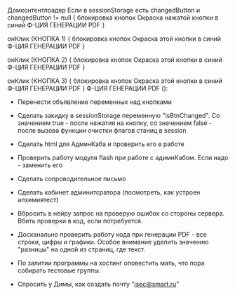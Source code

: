 Домконтентлоадер
  Если в sessionStorage есть changedButton и changedButton != null {
  блокировка кнопок
  Окраска нажатой кнопки в синий 
  Ф-ЦИЯ ГЕНЕРАЦИИ PDF
  }

  онКлик (КНОПКА 1) {
  блокировка кнопок
  Окраска этой кнопки в синий 
  Ф-ЦИЯ ГЕНЕРАЦИИ PDF
  }

  онКлик (КНОПКА 2) {
  блокировка кнопок
  Окраска этой кнопки в синий 
  Ф-ЦИЯ ГЕНЕРАЦИИ PDF
  }

  онКлик (КНОПКА 3) {
  блокировка кнопок
  Окраска этой кнопки в синий 
  Ф-ЦИЯ ГЕНЕРАЦИИ PDF
  }
 Ф-ЦИЯ ГЕНЕРАЦИИ PDF ():
  



- Перенести объявление переменных над кнопками

- Сделать закидку в sessionStorage переменную "isBtnChanged". Со значением true - после нажатия на кнопку, со значением false - после вызова функции очистки флагов станиц в session

- Сделать html для АдминКаба и проверить его в работе

- Проверить работу модуля flash при работе с адимнКабом. Если надо - заменить его




- Сделать сопроводительное письмо



- Сделать кабинет админитсратора (посмотреть, как устроен алхимиятест)

- Вбросить в нейру запрос на проверую ошибок со стороны сервера. Вбить проверки в код, если потребуется.

- Досканально проверить работу кода при генерации PDF - все строки, цифры и графики. Особое внимание уделить значению "разницы" на одной из страниц, где текст.

- По залитии программы на хостинг оповестить мать, что пора собирать тестовые группы.

- Спросить у Димы, как создать почту "isec@smart.ru"
